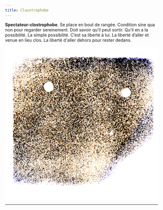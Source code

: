 ```yaml
---
title: Claustrophobe
---
```


**Spectateur-clostrophobe**. Se place en bout de rangée. Condition sine qua non pour regarder sereinement. Doit savoir qu’il peut sortir. Qu’il en a la possibilité. La simple possibilité. C’est sa liberté à lui. La liberté d’aller et venue en lieu clos. La liberté d'aller dehors pour rester dedans.

 ![Claustrophobe](01.png)
 
 ***